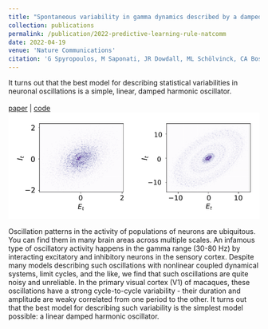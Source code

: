 ```yaml
---
title: "Spontaneous variability in gamma dynamics described by a damped harmonic oscillator driven by noise"
collection: publications
permalink: /publication/2022-predictive-learning-rule-natcomm
date: 2022-04-19
venue: 'Nature Communications'
citation: 'G Spyropoulos, M Saponati, JR Dowdall, ML Schölvinck, CA Bosman, B Lima, A Peter, I Onorato, J Klon-Lipok, R Roese, S Neuenschwander, W Singer, P Fries, M Vinck  <i>Nature Communications</i>, 2022.'
---
```


It turns out that the best model for describing statistical variabilities in neuronal oscillations is a simple, linear, damped harmonic oscillator.
<br><br>
<a href="https://www.nature.com/articles/s41467-022-29674-x" target="_blank">paper</a> | <a href="https://github.com/matteosaponati/spontaneous-gamma-circuit" target="_blank">code</a>
![](../images/publications/2022-damped-harmonic-oscillator.png)

Oscillation patterns in the activity of populations of neurons are ubiquitous. You can find them in many brain areas across multiple scales. An infamous type of oscillatory activity happens in the gamma range (30-80 Hz) by interacting excitatory and inhibitory neurons in the sensory cortex. Despite many models describing such oscillations with nonlinear coupled dynamical systems, limit cycles, and the like, we find that such oscillations are quite noisy and unreliable. In the primary visual cortex (V1) of macaques, these oscillations have a strong cycle-to-cycle variability - their duration and amplitude are weaky correlated from one period to the other. It turns out that the best model for describing such variability is the simplest model possible: a linear damped harmonic oscillator.